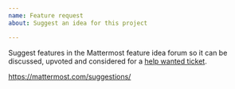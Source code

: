 ```yaml
---
name: Feature request
about: Suggest an idea for this project

---
```


Suggest features in the Mattermost feature idea forum so it can be discussed, upvoted and considered for a [help wanted ticket](https://docs.mattermost.com/process/help-wanted.html).

https://mattermost.com/suggestions/
